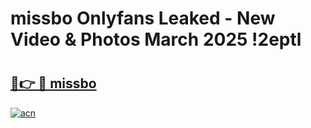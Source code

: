 # missbo Onlyfans Leaked - New Video & Photos March 2025 !2eptl

# <h2><a href="https://1hwcqq.iuczelnia.edu.pl?title=missbo&ref=2eptl">🔗👉 🔴 missbo</a></h2>

[![acn](https://github.com/user-attachments/assets/0f9c940e-d8b0-45ae-aac7-cd30a18b3e1c)](https://1hwcqq.iuczelnia.edu.pl?title=missbo&ref=2eptl)


